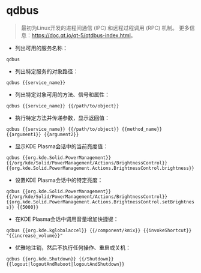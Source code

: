 # qdbus

> 最初为Linux开发的进程间通信 (IPC) 和远程过程调用 (RPC) 机制。
> 更多信息：<https://doc.qt.io/qt-5/qtdbus-index.html>。

- 列出可用的服务名称：

`qdbus`

- 列出特定服务的对象路径：

`qdbus {{service_name}}`

- 列出特定对象可用的方法、信号和属性：

`qdbus {{service_name}} {{/path/to/object}}`

- 执行特定方法并传递参数，显示返回值：

`qdbus {{service_name}} {{/path/to/object}} {{method_name}} {{argument1}} {{argument2}}`

- 显示KDE Plasma会话中的当前亮度值：

`qdbus {{org.kde.Solid.PowerManagement}} {{/org/kde/Solid/PowerManagement/Actions/BrightnessControl}} {{org.kde.Solid.PowerManagement.Actions.BrightnessControl.brightness}}`

- 设置KDE Plasma会话中的特定亮度：

`qdbus {{org.kde.Solid.PowerManagement}} {{/org/kde/Solid/PowerManagement/Actions/BrightnessControl}} {{org.kde.Solid.PowerManagement.Actions.BrightnessControl.setBrightness}} {{5000}}`

- 在KDE Plasma会话中调用音量增加快捷键：

`qdbus {{org.kde.kglobalaccel}} {{/component/kmix}} {{invokeShortcut}} "{{increase_volume}}"`

- 优雅地注销，然后不执行任何操作、重启或关机：

`qdbus {{org.kde.Shutdown}} {{/Shutdown}} {{logout|logoutAndReboot|logoutAndShutdown}}`